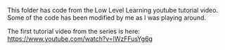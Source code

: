 This folder has code from the Low Level Learning youtube tutorial video.
Some of the code has been modified by me as I was playing around.

The first tutorial video from the series is here:
https://www.youtube.com/watch?v=lWzFFusYg6g


